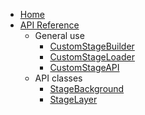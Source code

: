 * [Home]()
* [API Reference](API/api-reference.md)
  * General use
    * [CustomStageBuilder](API/CSL/CustomStageBuilder.md)
    * [CustomStageLoader](API/CSL/CustomStageLoader.md)
    * [CustomStageAPI](API/CSL/CustomStageAPI.md)
  * API classes
    * [StageBackground](API/StageBackground.md)
    * [StageLayer](API/StageLayer.md)